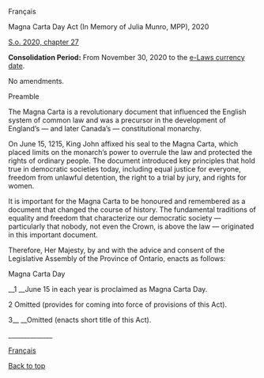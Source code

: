 [<a id="Top"></a>Français](http://www.ontario.ca/fr/lois/loi/20m27)

Magna Carta Day Act \(In Memory of Julia Munro, MPP\), 2020

[S\.o\. 2020, chapter 27](https://www.ontario.ca/laws/statute/s20027)

__Consolidation Period:__  From November 30, 2020 to the [e\-Laws currency date](http://www.e-laws.gov.on.ca/navigation?file=currencyDates&lang=en)\.

No amendments\.

Preamble

The Magna Carta is a revolutionary document that influenced the English system of common law and was a precursor in the development of England’s — and later Canada’s — constitutional monarchy\.

On June 15, 1215, King John affixed his seal to the Magna Carta, which placed limits on the monarch’s power to overrule the law and protected the rights of ordinary people\.  The document introduced key principles that hold true in democratic societies today, including equal justice for everyone, freedom from unlawful detention, the right to a trial by jury, and rights for women\.

It is important for the Magna Carta to be honoured and remembered as a document that changed the course of history\.  The fundamental traditions of equality and freedom that characterize our democratic society — particularly that nobody, not even the Crown, is above the law — originated in this important document\.

Therefore, Her Majesty, by and with the advice and consent of the Legislative Assembly of the Province of Ontario, enacts as follows:

Magna Carta Day

__1 __June 15 in each year is proclaimed as Magna Carta Day\.

2 Omitted \(provides for coming into force of provisions of this Act\)\.

3__ __Omitted \(enacts short title of this Act\)\.

\_\_\_\_\_\_\_\_\_\_\_\_\_\_

[Français](http://www.ontario.ca/fr/lois/loi/20m27)

[Back to top](#Top)

